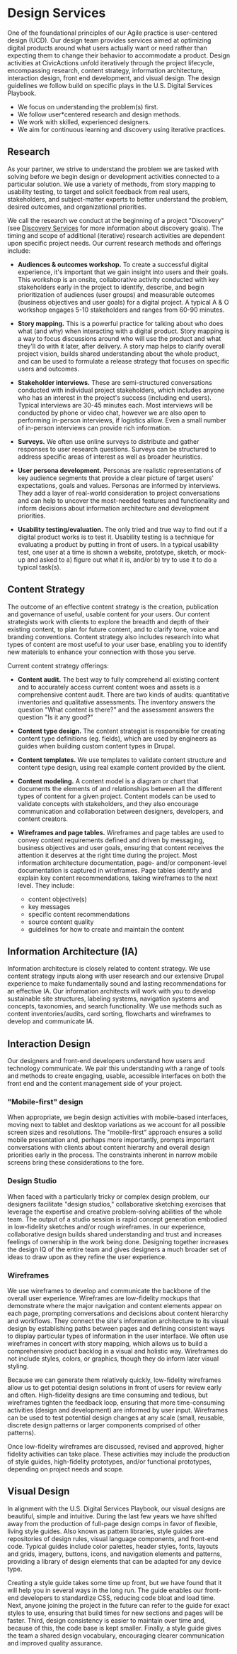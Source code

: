 # Design Services

One of the foundational principles of our Agile practice is user-centered design (UCD). Our design team provides services aimed at optimizing digital products around what users actually want or need rather than expecting them to change their behavior to accommodate a product. Design activities at CivicActions unfold iteratively through the project lifecycle, encompassing research, content strategy, information architecture, interaction design, front end development, and visual design. The design guidelines we follow build on specific plays in the U.S. Digital Services Playbook.

- We focus on understanding the problem(s) first.
- We follow user\*centered research and design methods.
- We work with skilled, experienced designers.
- We aim for continuous learning and discovery using iterative practices.

## Research

As your partner, we strive to understand the problem we are tasked with solving before we begin design or development activities connected to a particular solution. We use a variety of methods, from story mapping to usability testing, to target and solicit feedback from real users, stakeholders, and subject-matter experts to better understand the problem, desired outcomes, and organizational priorities.

We call the research we conduct at the beginning of a project "Discovery" (see [Discovery Services](discovery-services.md) for more information about discovery goals). The timing and scope of additional (iterative) research activities are dependent upon specific project needs. Our current research methods and offerings include:

- **Audiences & outcomes workshop.** To create a successful digital experience, it's important that we gain insight into users and their goals. This workshop is an onsite, collaborative activity conducted with key stakeholders early in the project to identify, describe, and begin prioritization of audiences (user groups) and measurable outcomes (business objectives and user goals) for a digital project. A typical A & O workshop engages 5-10 stakeholders and ranges from 60-90 minutes.

- **Story mapping.** This is a powerful practice for talking about who does what (and why) when interacting with a digital product. Story mapping is a way to focus discussions around who will use the product and what they'll do with it later, after delivery. A story map helps to clarify overall project vision, builds shared understanding about the whole product, and can be used to formulate a release strategy that focuses on specific users and outcomes.

- **Stakeholder interviews.** These are semi-structured conversations conducted with individual project stakeholders, which includes anyone who has an interest in the project's success (including end users). Typical interviews are 30-45 minutes each. Most interviews will be conducted by phone or video chat, however we are also open to performing in-person interviews, if logistics allow. Even a small number of in-person interviews can provide rich information.

- **Surveys.** We often use online surveys to distribute and gather responses to user research questions. Surveys can be structured to address specific areas of interest as well as broader heuristics.

- **User persona development.** Personas are realistic representations of key audience segments that provide a clear picture of target users' expectations, goals and values. Personas are informed by interviews. They add a layer of real-world consideration to project conversations and can help to uncover the most-needed features and functionality and inform decisions about information architecture and development priorities.

- **Usability testing/evaluation.** The only tried and true way to find out if a digital product works is to test it. Usability testing is a technique for evaluating a product by putting in front of users. In a typical usability test, one user at a time is shown a website, prototype, sketch, or mock-up and asked to a) figure out what it is, and/or b) try to use it to do a typical task(s).

## Content Strategy

The outcome of an effective content strategy is the creation, publication and governance of useful, usable content for your users. Our content strategists work with clients to explore the breadth and depth of their existing content, to plan for future content, and to clarify tone, voice and branding conventions. Content strategy also includes research into what types of content are most useful to your user base, enabling you to identify new materials to enhance your connection with those you serve.

Current content strategy offerings:

- **Content audit.** The best way to fully comprehend all existing content and to accurately access current content woes and assets is a comprehensive content audit. There are two kinds of audits: quantitative inventories and qualitative assessments. The inventory answers the question "What content is there?" and the assessment answers the question "Is it any good?"

- **Content type design.** The content strategist is responsible for creating content type definitions (eg. fields), which are used by engineers as guides when building custom content types in Drupal.

- **Content templates.** We use templates to validate content structure and content type design, using real example content provided by the client.

- **Content modeling.** A content model is a diagram or chart that documents the elements of and relationships between all the different types of content for a given project. Content models can be used to validate concepts with stakeholders, and they also encourage communication and collaboration between designers, developers, and content creators.

- **Wireframes and page tables.** Wireframes and page tables are used to convey content requirements defined and driven by messaging, business objectives and user goals, ensuring that content receives the attention it deserves at the right time during the project. Most information architecture documentation, page- and/or component-level documentation is captured in wireframes. Page tables identify and explain key content recommendations, taking wireframes to the next level. They include:
  - content objective(s)
  - key messages
  - specific content recommendations
  - source content quality
  - guidelines for how to create and maintain the content

## Information Architecture (IA)

Information architecture is closely related to content strategy. We use content strategy inputs along with user research and our extensive Drupal experience to make fundamentally sound and lasting recommendations for an effective IA. Our information architects will work with you to develop sustainable site structures, labeling systems, navigation systems and concepts, taxonomies, and search functionality. We use methods such as content inventories/audits, card sorting, flowcharts and wireframes to develop and communicate IA.

## Interaction Design

Our designers and front-end developers understand how users and technology communicate. We pair this understanding with a range of tools and methods to create engaging, usable, accessible interfaces on both the front end and the content management side of your project.

### "Mobile-first" design

When appropriate, we begin design activities with mobile-based interfaces, moving next to tablet and desktop variations as we account for all possible screen sizes and resolutions. The "mobile-first" approach ensures a solid mobile presentation and, perhaps more importantly, prompts important conversations with clients about content hierarchy and overall design priorities early in the process. The constraints inherent in narrow mobile screens bring these considerations to the fore.

### Design Studio

When faced with a particularly tricky or complex design problem, our designers facilitate "design studios," collaborative sketching exercises that leverage the expertise and creative problem-solving abilities of the whole team. The output of a studio session is rapid concept generation embodied in low-fidelity sketches and/or rough wireframes. In our experience, collaborative design builds shared understanding and trust and increases feelings of ownership in the work being done. Designing together increases the design IQ of the entire team and gives designers a much broader set of ideas to draw upon as they refine the user experience.

### Wireframes

We use wireframes to develop and communicate the backbone of the overall user experience. Wireframes are low-fidelity mockups that demonstrate where the major navigation and content elements appear on each page, prompting conversations and decisions about content hierarchy and workflows. They connect the site's information architecture to its visual design by establishing paths between pages and defining consistent ways to display particular types of information in the user interface. We often use wireframes in concert with story mapping, which allows us to build a comprehensive product backlog in a visual and holistic way. Wireframes do not include styles, colors, or graphics, though they do inform later visual styling.

Because we can generate them relatively quickly, low-fidelity wireframes allow us to get potential design solutions in front of users for review early and often. High-fidelity designs are time consuming and tedious, but wireframes tighten the feedback loop, ensuring that more time-consuming activities (design and development) are informed by user input. Wireframes can be used to test potential design changes at any scale (small, reusable, discrete design patterns or larger components comprised of other patterns).

Once low-fidelity wireframes are discussed, revised and approved, higher fidelity activities can take place. These activities may include the production of style guides, high-fidelity prototypes, and/or functional prototypes, depending on project needs and scope.

## Visual Design

In alignment with the U.S. Digital Services Playbook, our visual designs are beautiful, simple and intuitive. During the last few years we have shifted away from the production of full-page design comps in favor of flexible, living style guides. Also known as pattern libraries, style guides are repositories of design rules, visual language components, and front-end code. Typical guides include color palettes, header styles, fonts, layouts and grids, imagery, buttons, icons, and navigation elements and patterns, providing a library of design elements that can be adapted for any device type.

Creating a style guide takes some time up front, but we have found that it will help you in several ways in the long run. The guide enables our front-end developers to standardize CSS, reducing code bloat and load time. Next, anyone joining the project in the future can refer to the guide for exact styles to use, ensuring that build times for new sections and pages will be faster. Third, design consistency is easier to maintain over time and, because of this, the code base is kept smaller. Finally, a style guide gives the team a shared design vocabulary, encouraging clearer communication and improved quality assurance.

